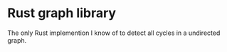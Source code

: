 # Rust graph library

The only Rust implemention I know of to detect all cycles in a undirected graph.